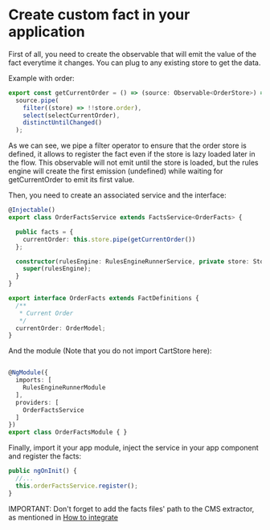 # Create custom fact in your application

First of all, you need to create the observable that will emit the value of the fact everytime it changes. You can plug to any existing store to get the data.

Example with order: 
```typescript
export const getCurrentOrder = () => (source: Observable<OrderStore>) =>
  source.pipe(
    filter((store) => !!store.order),
    select(selectCurrentOrder),
    distinctUntilChanged()
  );
```
As we can see, we pipe a filter operator to ensure that the order store is defined, it allows to register the fact even if the store is lazy loaded later in the flow.
This observable will not emit until the store is loaded, but the rules engine will create the first emission (undefined) while waiting for getCurrentOrder to emit its first value.

Then, you need to create an associated service and the interface:
```typescript
@Injectable()
export class OrderFactsService extends FactsService<OrderFacts> {

  public facts = {
    currentOrder: this.store.pipe(getCurrentOrder())
  };

  constructor(rulesEngine: RulesEngineRunnerService, private store: Store<OrderStore>) {
    super(rulesEngine);
  }
}
```
```typescript
export interface OrderFacts extends FactDefinitions {
  /**
   * Current Order
   */
  currentOrder: OrderModel;
}
```


And the module (Note that you do not import CartStore here):
```typescript

@NgModule({
  imports: [
    RulesEngineRunnerModule
  ],
  providers: [
    OrderFactsService
  ]
})
export class OrderFactsModule { }
```

Finally, import it your app module, inject the service in your app component and register the facts:
```typescript
public ngOnInit() {
  //...
  this.orderFactsService.register();
}
```

IMPORTANT: Don't forget to add the facts files' path to the CMS extractor, as mentioned in [How to integrate](./integration.md) 
